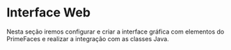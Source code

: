# Interface Web

Nesta seção iremos configurar e criar a interface gráfica com elementos do PrimeFaces e realizar a integração com as classes Java.

